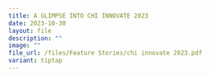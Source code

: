 ```yaml
---
title: A GLIMPSE INTO CHI INNOVATE 2023
date: 2023-10-30
layout: file
description: ""
image: ""
file_url: /files/Feature Stories/chi innovate 2023.pdf
variant: tiptap
---
```

